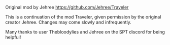 Original mod by Jehree https://github.com/Jehree/Traveler

This is a continuation of the mod Traveler, given permission by the original creator Jehree.
Changes may come slowly and infrequently.

Many thanks to user Thebloodylies and Jehree on the SPT discord for being helpful!

